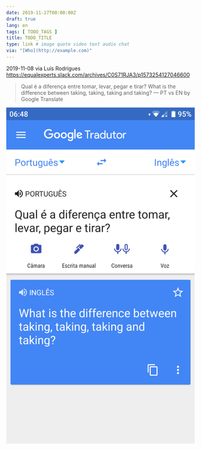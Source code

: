 ```yaml
---
date: 2019-11-27T00:00:00Z
draft: true
lang: en
tags: [ TODO_TAGS ]
title: TODO_TITLE
type: link # image quote video text audio chat
via: "[Who](http://example.com)"
---
```



2019-11-08 via Luís Rodrigues
https://equalexperts.slack.com/archives/C0S71RJA3/p1573254127046600

> Qual é a diferença entre tomar, levar, pegar e tirar?
> What is the difference between taking, taking, taking and taking?
> — PT vs EN by Google Translate

![2019-11-08 via Luís Rodrigues](2019-11-08%20via%20Luís%20Rodrigues.png)

